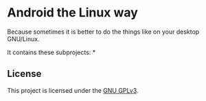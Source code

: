 # Android the Linux way

Because sometimes it is better to do the things like on your desktop GNU/Linux.

It contains these subprojects:
*

## License

This project is licensed under the [GNU GPLv3](LICENSE).
